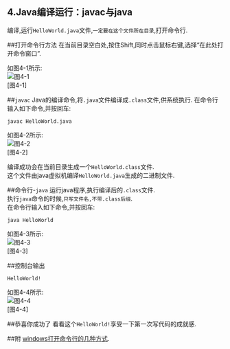 4.Java编译运行：javac与java
---
编译,运行`HelloWorld.java`文件,`一定要在这个文件所在目录`,打开命令行.

##打开命令行方法
在当前目录空白处,按住Shift,同时点击鼠标右键,选择“在此处打开命令窗口”.

如图4-1所示:   
![图4-1](../../img/java/basic/4-1.png)   
[图4-1]

##`javac`
Java的编译命令,将`.java`文件编译成`.class`文件,供系统执行.
在命令行输入如下命令,并按回车:
	
	javac HelloWorld.java

如图4-2所示:   
![图4-2](../../img/java/basic/4-2.png)   
[图4-2]

编译成功会在当前目录生成一个`HelloWorld.class`文件.   
这个文件由java虚拟机编译`HelloWorld.java`生成的二进制文件.   

##命令行-`java`
运行java程序,执行编译后的`.class`文件.   
执行`java`命令的时候,`只写文件名,不带.class后缀`.   
在命令行输入如下命令,并按回车:
	
	java HelloWorld

如图4-3所示:   
![图4-3](../../img/java/basic/4-3.png)   
[图4-3]

##控制台输出

	HelloWorld!
	
如图4-4所示:   
![图4-4](../../img/java/basic/4-4.png)   
[图4-4]

##恭喜你成功了
看看这个`HelloWorld!`享受一下第一次写代码的成就感.   

##附
[windows打开命令行的几种方式](../../windows/basic/windows基础篇2.如何打开windows命令提示符.html).   



